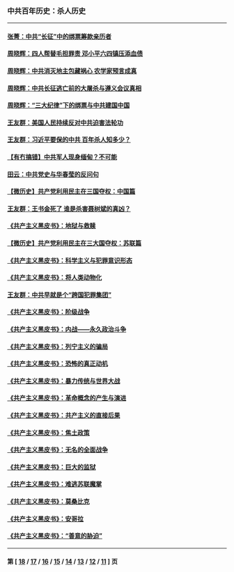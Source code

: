 ### 中共百年历史：杀人历史
---
#### [张菁：中共“长征”中的绑票筹款亲历者](../../pages/nf1176106/n13003575.md?06100430) 
#### [周晓辉：四人帮替毛担罪责 邓小平六四镇压添血债](../../pages/nf1176106/n12996229.md?06100430) 
#### [周晓辉：中共消灭地主包藏祸心 农学家预言成真](../../pages/nf1176106/n12958960.md?06100430) 
#### [周晓辉：中共长征逃亡前的大屠杀与遵义会议真相](../../pages/nf1176106/n12888747.md?06100430) 
#### [周晓辉：“三大纪律”下的绑票与中共建国中国](../../pages/nf1176106/n12882305.md?06100430) 
#### [王友群：美国人民持续反对中共迫害法轮功](../../pages/nf1176106/n12849121.md?06100430) 
#### [王友群：习近平要保的中共 百年杀人知多少？](../../pages/nf1176106/n12833861.md?06100430) 
#### [【有冇搞错】中共军人现身缅甸？不可能](../../pages/nf1176106/n12773250.md?06100430) 
#### [田云：中共党史与华春莹的反问句](../../pages/nf1176106/n12765178.md?06100430) 
#### [【微历史】共产党利用民主在三国夺权：中国篇](../../pages/nf1176106/n12740955.md?06100430) 
#### [王友群：王书金死了 谁是杀害聂树斌的真凶？](../../pages/nf1176106/n12728677.md?06100430) 
#### [《共产主义黑皮书》：地狱与救赎](../../pages/nf1176106/n12705614.md?06100430) 
#### [【微历史】共产党利用民主在三大国夺权：苏联篇](../../pages/nf1176106/n12707756.md?06100430) 
#### [《共产主义黑皮书》：科学主义与犯罪意识形态](../../pages/nf1176106/n12700684.md?06100430) 
#### [《共产主义黑皮书》：将人类动物化](../../pages/nf1176106/n12696212.md?06100430) 
#### [王友群：中共早就是个“跨国犯罪集团”](../../pages/nf1176106/n12696339.md?06100430) 
#### [《共产主义黑皮书》：阶级战争](../../pages/nf1176106/n12690702.md?06100430) 
#### [《共产主义黑皮书》：内战——永久政治斗争](../../pages/nf1176106/n12685891.md?06100430) 
#### [《共产主义黑皮书》：列宁主义的骗局](../../pages/nf1176106/n12671223.md?06100430) 
#### [《共产主义黑皮书》：恐怖的真正动机](../../pages/nf1176106/n12666294.md?06100430) 
#### [《共产主义黑皮书》：暴力传统与世界大战](../../pages/nf1176106/n12660322.md?06100430) 
#### [《共产主义黑皮书》：革命概念的产生与演进](../../pages/nf1176106/n12655045.md?06100430) 
#### [《共产主义黑皮书》：共产主义的直接后果](../../pages/nf1176106/n12644821.md?06100430) 
#### [《共产主义黑皮书》：焦土政策](../../pages/nf1176106/n12640254.md?06100430) 
#### [《共产主义黑皮书》：无名的全面战争](../../pages/nf1176106/n12633845.md?06100430) 
#### [《共产主义黑皮书》：巨大的监狱](../../pages/nf1176106/n12623116.md?06100430) 
#### [《共产主义黑皮书》：难逃苏联魔掌](../../pages/nf1176106/n12613254.md?06100430) 
#### [《共产主义黑皮书》：莫桑比克](../../pages/nf1176106/n12596409.md?06100430) 
#### [《共产主义黑皮书》：安哥拉](../../pages/nf1176106/n12585438.md?06100430) 
#### [《共产主义黑皮书》：“善意的胁迫”](../../pages/nf1176106/n12575454.md?06100430) 

---
#### 第 [ [18](./18.md?06100430) / [17](./17.md?06100430) / [16](./16.md?06100430) / [15](./15.md?06100430) / [14](./14.md?06100430) / [13](./13.md?06100430) / [12](./12.md?06100430) / [11](./11.md?06100430) ] 页
